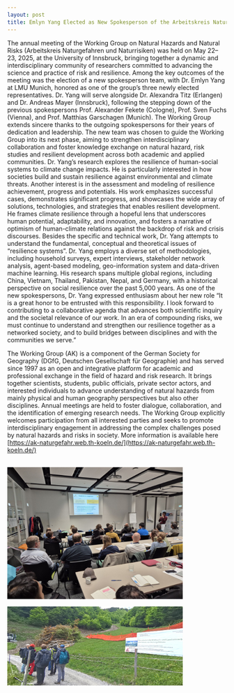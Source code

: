 ```yaml
---
layout: post
title: Emlyn Yang Elected as New Spokesperson of the Arbeitskreis Naturgefahren und Naturrisiken in DGfG
---
```

The annual meeting of the Working Group on Natural Hazards and Natural Risks (Arbeitskreis Naturgefahren und Naturrisiken) was held on May 22–23, 2025, at the University of Innsbruck, bringing together a dynamic and interdisciplinary community of researchers committed to advancing the science and practice of risk and resilience. Among the key outcomes of the meeting was the election of a new spokesperson team, with Dr. Emlyn Yang at LMU Munich, honored as one of the group’s three newly elected representatives.
Dr. Yang will serve alongside Dr. Alexandra Titz (Erlangen) and Dr. Andreas Mayer (Innsbruck), following the stepping down of the previous spokespersons Prof. Alexander Fekete (Cologne), Prof. Sven Fuchs (Vienna), and Prof. Matthias Garschagen (Munich). The Working Group extends sincere thanks to the outgoing spokespersons for their years of dedication and leadership. The new team was chosen to guide the Working Group into its next phase, aiming to strengthen interdisciplinary collaboration and foster knowledge exchange on natural hazard, risk studies and resilient development across both academic and applied communities.
Dr. Yang’s research explores the resilience of human-social systems to climate change impacts. He is particularly interested in how societies build and sustain resilience against environmental and climate threats. Another interest is in the assessment and modeling of resilience achievement, progress and potentials. His work emphasizes successful cases, demonstrates significant progress, and showcases the wide array of solutions, technologies, and strategies that enables resilient development. He frames climate resilience through a hopeful lens that underscores human potential, adaptability, and innovation, and fosters a narrative of optimism of human-climate relations against the backdrop of risk and crisis discourses. Besides the specific and technical work, Dr. Yang attempts to understand the fundamental, conceptual and theoretical issues of “resilience systems”. Dr. Yang employs a diverse set of methodologies, including household surveys, expert interviews, stakeholder network analysis, agent-based modeling, geo-information system and data-driven machine learning. His research spans multiple global regions, including China, Vietnam, Thailand, Pakistan, Nepal, and Germany, with a historical perspective on social resilience over the past 5,000 years.
As one of the new spokespersons, Dr. Yang expressed enthusiasm about her new role “It is a great honor to be entrusted with this responsibility. I look forward to contributing to a collaborative agenda that advances both scientific inquiry and the societal relevance of our work. In an era of compounding risks, we must continue to understand and strengthen our resilience together as a networked society, and to build bridges between disciplines and with the communities we serve.”

The Working Group (AK) is a component of the German Society for Geography (DGfG, Deutschen Gesellschaft für Geographie) and has served since 1997 as an open and integrative platform for academic and professional exchange in the field of hazard and risk research. It brings together scientists, students, public officials, private sector actors, and interested individuals to advance understanding of natural hazards from mainly physical and human geography perspectives but also other disciplines. Annual meetings are held to foster dialogue, collaboration, and the identification of emerging research needs. The Working Group explicitly welcomes participation from all interested parties and seeks to promote interdisciplinary engagement in addressing the complex challenges posed by natural hazards and risks in society. More information is available here [https://ak-naturgefahr.web.th-koeln.de/](https://ak-naturgefahr.web.th-koeln.de/)

<br>
<div style="display: flex;">
  <img src="/assets/images/content/1748067376532.jpg" style="width: 80%;">
</div>
<br>
<div style="display: flex;">
  <img src="/assets/images/content/Image_20250528102325.jpg" style="width: 80%;">
</div>
